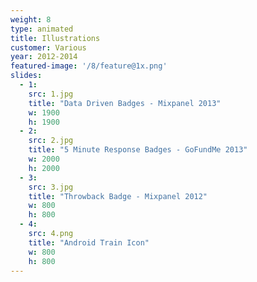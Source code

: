 ```yaml
---
weight: 8
type: animated
title: Illustrations
customer: Various
year: 2012-2014
featured-image: '/8/feature@1x.png'
slides:
  - 1:
    src: 1.jpg
    title: "Data Driven Badges - Mixpanel 2013"
    w: 1900
    h: 1900
  - 2:
    src: 2.jpg
    title: "5 Minute Response Badges - GoFundMe 2013"
    w: 2000
    h: 2000
  - 3:
    src: 3.jpg
    title: "Throwback Badge - Mixpanel 2012"
    w: 800
    h: 800
  - 4:
    src: 4.png
    title: "Android Train Icon"
    w: 800
    h: 800
---
```

